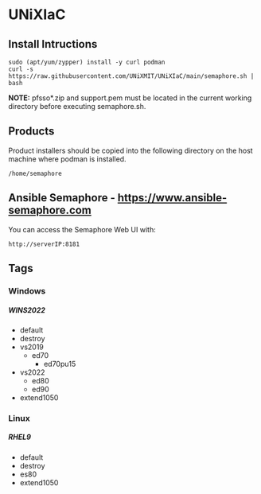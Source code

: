 # UNiXIaC
## Install Intructions
```
sudo (apt/yum/zypper) install -y curl podman  
curl -s https://raw.githubusercontent.com/UNiXMIT/UNiXIaC/main/semaphore.sh | bash  
```
**NOTE:** pfsso*.zip and support.pem must be located in the current working directory before executing semaphore.sh.  

## Products
Product installers should be copied into the following directory on the host machine where podman is installed.  

```
/home/semaphore
```

## Ansible Semaphore - https://www.ansible-semaphore.com
You can access the Semaphore Web UI with:
```
http://serverIP:8181  
```

## Tags
### Windows
##### WINS2022
- default
- destroy
- vs2019
  - ed70
    - ed70pu15
- vs2022
  - ed80
  - ed90
- extend1050

### Linux
##### RHEL9
- default
- destroy
- es80
- extend1050